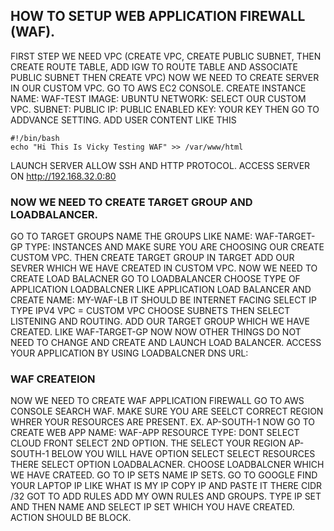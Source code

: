 ## HOW TO SETUP WEB APPLICATION FIREWALL (WAF).
FIRST STEP WE NEED VPC (CREATE VPC, CREATE PUBLIC SUBNET, THEN CREATE ROUTE TABLE, ADD IGW TO ROUTE TABLE AND ASSOCIATE PUBLIC SUBNET THEN CREATE VPC)
NOW WE NEED TO CREATE SERVER IN OUR CUSTOM VPC.
GO TO AWS EC2 CONSOLE.
CREATE INSTANCE NAME: WAF-TEST
IMAGE: UBUNTU
NETWORK: SELECT OUR CUSTOM VPC.
SUBNET: PUBLIC
IP: PUBLIC ENABLED
KEY: YOUR KEY
THEN GO TO ADDVANCE SETTING.
ADD USER CONTENT LIKE THIS
```
#!/bin/bash
echo "Hi This Is Vicky Testing WAF" >> /var/www/html

```
LAUNCH SERVER ALLOW SSH AND HTTP PROTOCOL.
ACCESS SERVER ON http://192.168.32.0:80

### NOW WE NEED TO CREATE  TARGET GROUP AND LOADBALANCER.
GO TO TARGET GROUPS NAME THE GROUPS LIKE NAME: WAF-TARGET-GP TYPE: INSTANCES AND MAKE SURE YOU ARE CHOOSING OUR CREATE CUSTOM VPC.
THEN CREATE TARGET GROUP IN TARGET ADD OUR SEVRER WHICH WE HAVE CREATED IN CUSTOM VPC.
NOW WE NEED TO CREATE LOAD BALACNER GO TO LOADBALANCER CHOOSE TYPE OF APPLICATION LOADBALCNER LIKE APPLICATION LOAD BALANCER AND CREATE NAME: MY-WAF-LB
IT SHOULD BE INTERNET FACING 
SELECT IP TYPE IPV4
VPC = CUSTOM VPC
CHOOSE SUBNETS
THEN SELECT LISTENING AND ROUTING.
ADD OUR TARGET GROUP WHICH WE HAVE CREATED. LIKE WAF-TARGET-GP NOW NOW OTHER THINGS DO NOT NEED TO CHANGE AND CREATE AND LAUNCH LOAD BALANCER.
ACCESS YOUR APPLICATION BY USING LOADBALCNER DNS URL:

### WAF CREATEION
NOW WE NEED TO CREATE WAF APPLICATION FIREWALL GO TO AWS CONSOLE SEARCH WAF.
MAKE SURE YOU ARE SEELCT CORRECT REGION WHRER YOUR RESOURCES ARE PRESENT. EX. AP-SOUTH-1
NOW GO TO CREATE WEB APP
NAME: WAF-APP
RESOURCE TYPE: DONT SELECT CLOUD FRONT SELECT 2ND OPTION.
THE SELECT YOUR REGION AP-SOUTH-1
BELOW YOU WILL HAVE OPTION SELECT SELECT RESOURCES THERE  SELECT OPTION LOADBALACNER.
CHOOSE LOADBALCNER WHICH WE HAVE CRATEED.
GO TO IP SETS NAME IP SETS. GO TO GOOGLE FIND YOUR LAPTOP IP LIKE WHAT IS MY IP COPY IP AND PASTE IT THERE CIDR /32
GOT TO ADD RULES ADD MY OWN RULES AND GROUPS.
TYPE IP SET AND THEN NAME AND SELECT IP SET WHICH YOU HAVE CREATED.
ACTION SHOULD BE BLOCK.











